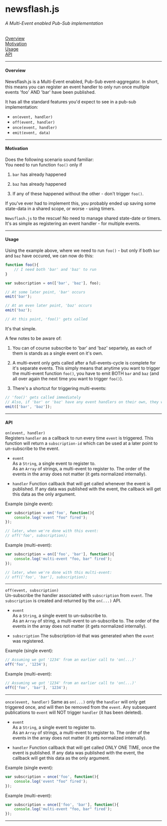 # newsflash.js
###### A Multi-Event enabled Pub-Sub implementation

[Overview](#overview)  
[Motivation](#motivation)  
[Usage](#usage)  
[API](#api)

---

#### Overview
Newsflash.js is a Multi-Event enabled, Pub-Sub event-aggregator. In short, this means you can register an event handler to only run once multiple events 'foo' AND 'bar' have been published.

It has all the standard features you'd expect to see in a pub-sub implementation:
- `on(event, handler)`
- `off(event, handler)`
- `once(event, handler)`
- `emit(event, data)`


---

#### Motivation
Does the following scenario sound familiar:  
You need to run function `foo()` only if

1. `bar` has already happened

2. `baz` has already happened

3. If any of these happened without the other - don't trigger `foo()`.  

If you've ever had to implement this, you probably ended up saving some state-data in a shared scope, or worse - using timers.  

`Newsflash.js` to the rescue! No need to manage shared state-date or timers. It's as simple as registering an event handler - for multiple events.

---


#### Usage
Using the example above, where we need to run `foo()` - but only if both `bar` and `baz` have occured, we can now do this:  
```javascript
function foo(){
	// I need both 'bar' and 'baz' to run
}

var subscription = on(['bar', 'baz'], foo);

// At some later point, 'bar' occurs
emit('bar');

// At an even later point, 'baz' occurs
emit('baz');

// At this point, 'foo()' gets called
```  

It's that simple.  

A few notes to be aware of:

1. You can of course subscribe to 'bar' and 'baz' separtely, as each of them is stands as a single event on it's own.  

2. A multi-event only gets called after a full-events-cycle is complete for it's separate events. This simply means that anytime you want to trigger the multi-event function `foo()`, you have to emit BOTH `bar` and `baz` (and all over again the next time you want to trigger `foo()`).  

3. There's a shortcut for triggering multi-events:
```javascript
// 'foo()' gets called immediately
// Also, if 'bar' or 'baz' have any event handlers on their own, they will also be triggered
emit(['bar', 'baz']);
```




---
#### API

`on(event, handler)`  
Registers `handler` as a callback to run every time `event` is triggered. This function will return a `subscription-id` which can be used at a later point to un-subscribe to the event.

- `event`  
As a `String`, a single event to register to.  
As an `Array` of strings, a multi-event to register to. The order of the events in the array does not matter (it gets normalized internally).

- `handler`
Function callback that will get called whenever the event is published. If any data was published with the event, the callback will get this data as the only argument.

Example (single event):
```javascript
var subscription = on('foo', function(){  
	console.log('event "foo" fired');
});

// later, when we're done with this event:
// off('foo', subscription);
```  

Example (multi-event):
```javascript
var subscription = on(['foo', 'bar'], function(){  
	console.log('multi-event "foo, bar" fired');
});

// later, when we're done with this multi-event:
// off(['foo', 'bar'], subscription);
```  


---
`off(event, subscription)`  
Un-subscribe the handler associated with `subscription` from `event`. The `subscription` is created and returned by the `on(...)` API.

- `event`  
As a `String`, a single event to un-subscribe to.  
As an `Array` of string, a multi-event to un-subscribe to. The order of the events in the array does not matter (it gets normalized internally).

- `subscription`
The subscription-id that was generated when the `event` was registered.

Example (single event):
```javascript
// Assuming we got '1234' from an earlier call to 'on(...)'
off('foo', '1234');
```  

Example (multi-event):
```javascript
// Assuming we got '1234' from an earlier call to 'on(...)'
off(['foo', 'bar'], '1234');
```  

---
`once(event, handler)`
Same as `on(...)` only the `handler` will only get triggered once, and will then be removed from the `event`. Any subsequent publications to `event` will NOT trigger `handler` (it has been deleted).

- `event`  
As a `String`, a single event to register to.  
As an `Array` of strings, a multi-event to register to. The order of the events in the array does not matter (it gets normalized internally).

- `handler`
Function callback that will get called ONLY ONE TIME, once the event is published. If any data was published with the event, the callback will get this data as the only argument.

Example (single event):
```javascript
var subscription = once('foo', function(){  
	console.log('event "foo" fired');
});
```  

Example (multi-event):
```javascript
var subscription = once(['foo', 'bar'], function(){  
	console.log('multi-event "foo, bar" fired');
});
```  

---
